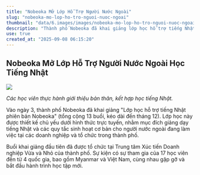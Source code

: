 ```yaml
---
title: "Nobeoka Mở Lớp Hỗ Trợ Người Nước Ngoài"
slug: "nobeoka-mo-lop-ho-tro-nguoi-nuoc-ngoai"
thumbnail: "data/6.images/images/nobeoka-mo-lop-ho-tro-nguoi-nuoc-ngoai.webp"
description: "Thành phố Nobeoka đã khai giảng lớp học hỗ trợ tiếng Nhật và quy tắc sinh hoạt cho lao động nước ngoài, bao gồm cả người Việt Nam và Myanmar."
use: true
created_at: "2025-09-08 06:15:20"
---
```


## Nobeoka Mở Lớp Hỗ Trợ Người Nước Ngoài Học Tiếng Nhật

![](/images/20250906-00038204-miyazaki-000-1-view.webp)

*Các học viên thực hành giới thiệu bản thân, kết hợp học tiếng Nhật.*

Vào ngày 3, thành phố Nobeoka đã khai giảng "Lớp học hỗ trợ tiếng Nhật phiên bản Nobeoka" (tổng cộng 13 buổi, kéo dài đến tháng 12). Lớp học này được thiết kế chủ yếu dưới hình thức trực tuyến, nhằm mục đích giảng dạy tiếng Nhật và các quy tắc sinh hoạt cơ bản cho người nước ngoài đang làm việc tại các doanh nghiệp và tổ chức trong thành phố.

Buổi khai giảng đầu tiên đã được tổ chức tại Trung tâm Xúc tiến Doanh nghiệp Vừa và Nhỏ của thành phố. Sự kiện có sự tham gia của 17 học viên đến từ 4 quốc gia, bao gồm Myanmar và Việt Nam, cùng nhau gặp gỡ và bắt đầu hành trình học tập mới.